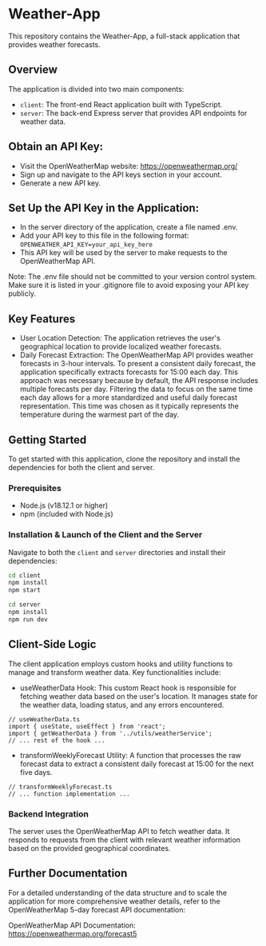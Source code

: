 # Weather-App

This repository contains the Weather-App, a full-stack application that provides weather forecasts.

## Overview

The application is divided into two main components:

- `client`: The front-end React application built with TypeScript.
- `server`: The back-end Express server that provides API endpoints for weather data.

## Obtain an API Key:

- Visit the OpenWeatherMap website: https://openweathermap.org/
- Sign up and navigate to the API keys section in your account.
- Generate a new API key.

## Set Up the API Key in the Application:

- In the server directory of the application, create a file named .env.
- Add your API key to this file in the following format:
  `OPENWEATHER_API_KEY=your_api_key_here`
- This API key will be used by the server to make requests to the OpenWeatherMap API.

Note: The .env file should not be committed to your version control system. Make sure it is listed in your .gitignore file to avoid exposing your API key publicly.

## Key Features

- User Location Detection: The application retrieves the user's geographical location to provide localized weather forecasts.
- Daily Forecast Extraction: The OpenWeatherMap API provides weather forecasts in 3-hour intervals. To present a consistent daily forecast, the application specifically extracts forecasts for 15:00 each day. This approach was necessary because by default, the API response includes multiple forecasts per day. Filtering the data to focus on the same time each day allows for a more standardized and useful daily forecast representation. This time was chosen as it typically represents the temperature during the warmest part of the day.

## Getting Started

To get started with this application, clone the repository and install the dependencies for both the client and server.

### Prerequisites

- Node.js (v18.12.1 or higher)
- npm (included with Node.js)

### Installation & Launch of the Client and the Server

Navigate to both the `client` and `server` directories and install their dependencies:

```bash
cd client
npm install
npm start

cd server
npm install
npm run dev
```

## Client-Side Logic

The client application employs custom hooks and utility functions to manage and transform weather data. Key functionalities include:

- useWeatherData Hook: This custom React hook is responsible for fetching weather data based on the user's location. It manages state for the weather data, loading status, and any errors encountered.

```
// useWeatherData.ts
import { useState, useEffect } from 'react';
import { getWeatherData } from '../utils/weatherService';
// ... rest of the hook ...
```

- transformWeeklyForecast Utility: A function that processes the raw forecast data to extract a consistent daily forecast at 15:00 for the next five days.

```
// transformWeeklyForecast.ts
// ... function implementation ...
```

### Backend Integration

The server uses the OpenWeatherMap API to fetch weather data. It responds to requests from the client with relevant weather information based on the provided geographical coordinates.

## Further Documentation

For a detailed understanding of the data structure and to scale the application for more comprehensive weather details, refer to the OpenWeatherMap 5-day forecast API documentation:

OpenWeatherMap API Documentation: https://openweathermap.org/forecast5
